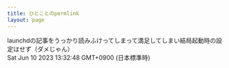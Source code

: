 ```yaml
---
title: ひとことのpermlink
layout: page
---
```

<div class="box" dt="1686371568133">
  launchdの記事をうっかり読みふけってしまって満足してしまい結局起動時の設定はせず（ダメじゃん）
  <div class="content is-small">Sat Jun 10 2023 13:32:48 GMT+0900 (日本標準時)</div>
</div>